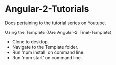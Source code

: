# Angular-2-Tutorials
Docs pertaining to the tutorial series on Youtube.

Using the Template (Use Angular-2-Final-Template)
- Clone to desktop.
- Navigate to the Template folder.
- Run 'npm install' on command line.
- Run 'npm start' on command line.
